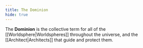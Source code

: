 ```yaml
---
title: The Dominion
hide: true
---
```


The **Dominion** is the collective term for all of the [[Worldsphere|Worldspheres]] throughout the universe, and the [[Architect|Architects]] that guide and protect them.
